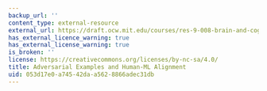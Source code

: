 ```yaml
---
backup_url: ''
content_type: external-resource
external_url: https://draft.ocw.mit.edu/courses/res-9-008-brain-and-cognitive-sciences-computational-tutorials/pages/adversarial-examples-and-human-ml-alignment/
has_external_licence_warning: true
has_external_license_warning: true
is_broken: ''
license: https://creativecommons.org/licenses/by-nc-sa/4.0/
title: Adversarial Examples and Human-ML Alignment
uid: 053d17e0-a745-42da-a562-8866adec31db
---
```

